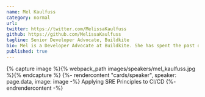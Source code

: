 ```yaml
---
name: Mel Kaulfuss
category: normal
url:
twitter: https://twitter.com/MelissaKaulfuss
github: https://github.com/MelissaKaulfuss
tagline: Senior Developer Advocate, Buildkite
bio: Mel is a Developer Advocate at Buildkite. She has spent the past decade delivering software, either as Software Engineer, Production Coordinator or Project Manager. She loves fostering inclusive developer communities; has organised and emceed numerous RubyConfs in Australia, and most recently launched Buildkite's own developer conference; UnblockConf. When she's not clickity clacking, she's patting dogs, eating strawberries, learning German and watching Nordic Noir.
published: true
---
```


{% capture image %}{% webpack_path images/speakers/mel_kaulfuss.jpg %}{% endcapture %}
{%- rendercontent "cards/speaker", speaker: page.data, image: image -%}
Applying SRE Principles to CI/CD
{%- endrendercontent -%}

